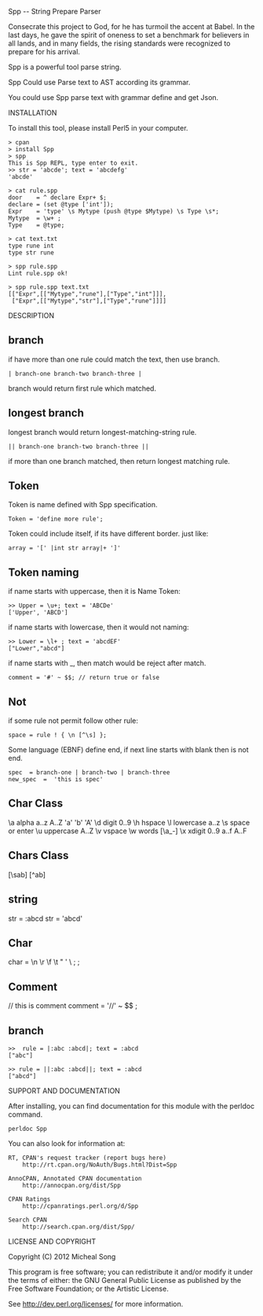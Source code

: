 Spp -- String Prepare Parser

Consecrate this project to God, for he has turmoil the accent
at Babel. In the last days, he gave the spirit of oneness to 
set a benchmark for believers in all lands, and in many 
fields, the rising standards were recognized to prepare
 for his arrival.

Spp is a powerful tool parse string.

Spp Could use Parse text to AST according its grammar.

You could use Spp parse text with grammar define and get Json.

INSTALLATION

To install this tool, please install Perl5 in your computer.

    > cpan
    > install Spp
    > spp
    This is Spp REPL, type enter to exit.
    >> str = 'abcde'; text = 'abcdefg'
    'abcde'

    > cat rule.spp
    door    = ^ declare Expr+ $;
    declare = (set @type ['int']);
    Expr    = 'type' \s Mytype (push @type $Mytype) \s Type \s*;
    Mytype  = \w+ ;
    Type    = @type;

    > cat text.txt
    type rune int
    type str rune

    > spp rule.spp
    Lint rule.spp ok!

    > spp rule.spp text.txt
    [["Expr",[["Mytype","rune"],["Type","int"]]],
     ["Expr",[["Mytype","str"],["Type","rune"]]]]

DESCRIPTION

## branch

if have more than one rule could match the text, then use branch.

    | branch-one branch-two branch-three |

branch would return first rule which matched.

## longest branch

longest branch would return longest-matching-string rule.

    || branch-one branch-two branch-three ||

if more than one branch matched, then return longest matching rule.

## Token

Token is name defined with Spp specification.

    Token = 'define more rule';

Token could include itself, if its have different border. just like:

    array = '[' |int str array|+ ']'

## Token naming

if name starts with uppercase, then it is Name Token:

    >> Upper = \u+; text = 'ABCDe'
    ['Upper', 'ABCD']

if name starts with lowercase, then it would not naming:

    >> Lower = \l+ ; text = 'abcdEF'
    ["Lower","abcd"]

if name starts with \_, then match would be reject after match.

    comment = '#' ~ $$; // return true or false

## Not

if some rule not permit follow other rule:

    space = rule ! { \n [^\s] };

Some language (EBNF) define end, if next line starts with blank then is not end.

    spec  = branch-one | branch-two | branch-three
    new_spec  =  'this is spec'
      
## Char Class

   \a  alpha  a..z A..Z 'a' 'b' 'A'
   \d  digit  0..9
   \h  hspace
   \l  lowercase a..z
   \s  space or enter
   \u  uppercase A..Z
   \v  vspace
   \w  words  [\a_-]
   \x  xdigit 0..9 a..f A..F

## Chars Class

   [\sab]
   [^ab]

## string

   str = :abcd
   str = 'abcd'

## Char

   char = \n \r \f \t \" \' \\ \; ;

## Comment

   // this is comment
   comment = '//' ~ $$ ;

## branch
    >>  rule = |:abc :abcd|; text = :abcd
    ["abc"]

    >> rule = ||:abc :abcd||; text = :abcd
    ["abcd"]

SUPPORT AND DOCUMENTATION

After installing, you can find documentation for this module with the
perldoc command.

    perldoc Spp

You can also look for information at:

    RT, CPAN's request tracker (report bugs here)
        http://rt.cpan.org/NoAuth/Bugs.html?Dist=Spp

    AnnoCPAN, Annotated CPAN documentation
        http://annocpan.org/dist/Spp

    CPAN Ratings
        http://cpanratings.perl.org/d/Spp

    Search CPAN
        http://search.cpan.org/dist/Spp/


LICENSE AND COPYRIGHT

Copyright (C) 2012 Micheal Song

This program is free software; you can redistribute it and/or modify it
under the terms of either: the GNU General Public License as published
by the Free Software Foundation; or the Artistic License.

See http://dev.perl.org/licenses/ for more information.


